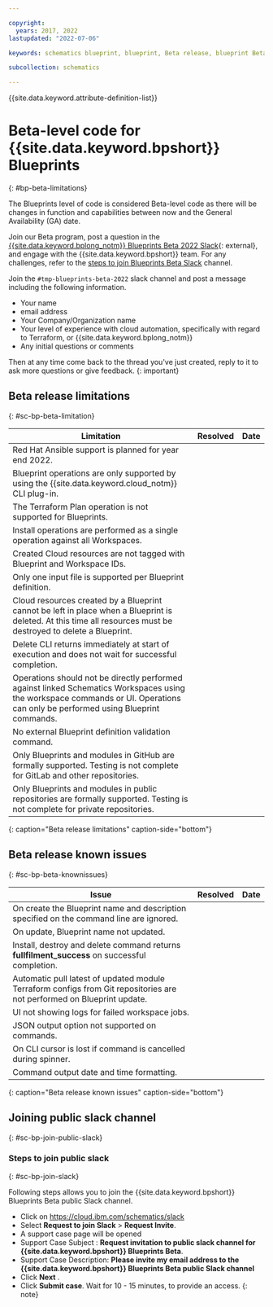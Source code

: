 ```yaml
---

copyright:
  years: 2017, 2022
lastupdated: "2022-07-06"

keywords: schematics blueprint, blueprint, Beta release, blueprint Beta release

subcollection: schematics

---
```


{{site.data.keyword.attribute-definition-list}}

# Beta-level code for {{site.data.keyword.bpshort}} Blueprints
{: #bp-beta-limitations}

The Blueprints level of code is considered Beta-level code as there will be changes in function and capabilities between now and the General Availability (GA) date.

Join our Beta program, post a question in the [{{site.data.keyword.bplong_notm}} Blueprints Beta 2022 Slack](https://ibm-cloud-schematics.slack.com/archives/C03MPHXKYRZ){: external}, and engage with the {{site.data.keyword.bpshort}} team. For any challenges, refer to the [steps to join Blueprints Beta Slack](#sc-bp-join-slack) channel.

Join the `#tmp-blueprints-beta-2022` slack channel and post a message including the following information.

- Your name
- email address
- Your Company/Organization name
- Your level of experience with cloud automation, specifically with regard to Terraform, or {{site.data.keyword.bplong_notm}}
- Any initial questions or comments

Then at any time come back to the thread you've just created, reply to it to ask more questions or give feedback.
{: important}

## Beta release limitations 
{: #sc-bp-beta-limitation}

|  Limitation | Resolved | Date |
| --- |--- | --- | 
| Red Hat Ansible support is planned for year end 2022.  | | | 
| Blueprint operations are only supported by using the {{site.data.keyword.cloud_notm}} CLI plug-in.  | | | 
| The Terraform Plan operation is not supported for Blueprints. | | | 
| Install operations are performed as a single operation against all Workspaces.  | | | 
| Created Cloud resources are not tagged with Blueprint and Workspace IDs. | | | 
| Only one input file is supported per Blueprint definition. | | |
| Cloud resources created by a Blueprint cannot be left in place when a Blueprint is deleted. At this time all resources must be destroyed to delete a Blueprint.  | | |  
| Delete CLI returns immediately at start of execution and does not wait for successful completion. | | | 
| Operations should not be directly performed against linked Schematics Workspaces using the workspace commands or UI. Operations can only be performed using Blueprint commands.    | | |
| No external Blueprint definition validation command. | | | 
| Only Blueprints and modules in GitHub are formally supported. Testing is not complete for GitLab and other repositories. | | | 
| Only Blueprints and modules in public repositories are formally supported. Testing is not complete for private repositories. | | | 
{: caption="Beta release limitations" caption-side="bottom"}

## Beta release known issues 
{: #sc-bp-beta-knownissues}

| Issue | Resolved | Date |
| --- |--- | --- | 
| On create the Blueprint name and description specified on the command line are ignored. | | |
| On update, Blueprint name not updated. | | |  
| Install, destroy and delete command returns **fullfilment_success** on successful completion.  | | | 
| Automatic pull latest of updated module Terraform configs from Git repositories are not performed on Blueprint update. | | | 
| UI not showing logs for failed workspace jobs. | | | 
| JSON output option not supported on commands. | | |   
| On CLI cursor is lost if command is cancelled during spinner. | | | 
| Command output date and time formatting. | | | 
{: caption="Beta release known issues" caption-side="bottom"}

## Joining public slack channel
{: #sc-bp-join-public-slack}

### Steps to join public slack
{: #sc-bp-join-slack}

Following steps allows you to join the {{site.data.keyword.bpshort}} Blueprints Beta public Slack channel.
- Click on https://cloud.ibm.com/schematics/slack
- Select **Request to join Slack** > **Request Invite**.
- A support case page will be opened
- Support Case Subject : **Request invitation to public slack channel for {{site.data.keyword.bpshort}} Blueprints Beta**.
- Support Case Description: **Please invite my email address to the {{site.data.keyword.bpshort}} Blueprints Beta public Slack channel**
- Click **Next** .
- Click **Submit case**.
   Wait for 10 - 15 minutes, to provide an access.
   {: note}
